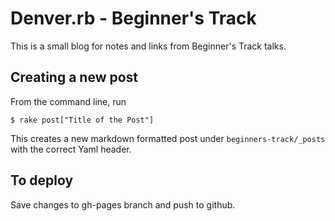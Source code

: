 # Denver.rb - Beginner's Track
This is a small blog for notes and links from Beginner's Track talks.

## Creating a new post
From the command line, run
```shell
$ rake post["Title of the Post"]
```
This creates a new markdown formatted post under `beginners-track/_posts` with the correct Yaml header.

## To deploy
Save changes to gh-pages branch and push to github. 